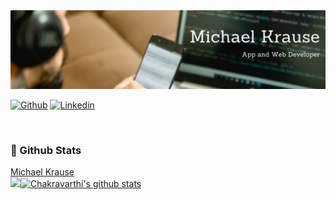 <img src="thumbnail.png"/>

[![Github](https://img.shields.io/badge/-Github-000?style=flat&logo=Github&logoColor=white)](https://github.com/mi-sch-ka)
[![Linkedin](https://img.shields.io/badge/-LinkedIn-blue?style=flat&logo=Linkedin&logoColor=white)](https://de.linkedin.com/in/michael-krause-06a3ba20b/)

&nbsp;

<h3> 💫 Github Stats </h3>

<div class="badge-base LI-profile-badge" data-locale="de_DE" data-size="large" data-theme="dark" data-type="HORIZONTAL" data-vanity="michael-krause-06a3ba20b" data-version="v1">
 <a class="badge-base__link LI-simple-link" href="https://de.linkedin.com/in/michael-krause-06a3ba20b?trk=profile-badge">Michael Krause</a>
</div>

<div align="left">

 <a href="https://github.com/mi-sch-ka">
    <img align="left" src="https://github-readme-stats.vercel.app/api/top-langs/?username=mi-sch-ka&theme=algolia&hide_langs_below=1" height="190px"/>
  </a>
  <a href="https://github.com/mi-sch-ka">
   <img align="center" src="https://github-readme-stats.vercel.app/api?username=mi-sch-ka&count_private=true&hide=stars&show_icons=true&theme=algolia&line_height=27" alt="Chakravarthi's github stats" height="190px" />
  </a>
 </div>

 
